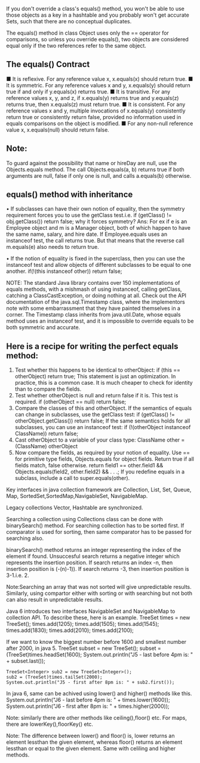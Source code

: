 If you don't override a class's equals() method, you won't be able to use those objects as a key in a hashtable and 
you probably won't get accurate Sets, such that there are no conceptual duplicates.

The equals() method in class Object uses only the == operator for comparisons, so unless you override equals(), 
two objects are considered equal only if the two references refer to the same object.

The equals() Contract
---------------------
■ It is reflexive. For any reference value x, x.equals(x) should return true.
■ It is symmetric. For any reference values x and y, x.equals(y) should return true if and only if y.equals(x) returns true.
■ It is transitive. For any reference values x, y, and z, if x.equals(y) returns true and y.equals(z) returns true, 
then x.equals(z) must return true.
■ It is consistent. For any reference values x and y, multiple invocations of x.equals(y) consistently return true or 
consistently return false, provided no information used in equals comparisons on the object is modified.
■ For any non-null reference value x, x.equals(null) should return false.

Note:
-----
To guard against the possibility that name or hireDay are null, use the Objects.equals method. The call Objects.equals(a, b) returns 
true if both arguments are null, false if only one is null, and calls a.equals(b) otherwise.

equals() method with inheritance
---------------------------------
• If subclasses can have their own notion of equality, then the symmetry requirement forces you to use the getClass test.i.e.
		if (getClass() != obj.getClass())
			return false;
why it forces symmetry?
Ans: For ex if e is an Employee object and m is a Manager object, both of which happen to have the same name, salary, and hire date.
If Employee.equals uses an instanceof test, the call returns true. But that means that the reverse call m.equals(e) 
also needs to return true.			

• If the notion of equality is fixed in the superclass, then you can use the instanceof test and allow objects of different 
subclasses to be equal to one another.
		if(!(this instanceof other))
			return false;

NOTE: The standard Java library contains over 150 implementations of equals methods, with a mishmash of using instanceof, 
calling getClass, catching a ClassCastException, or doing nothing at all. Check out the API documentation of the java.sql.Timestamp 
class, where the implementors note with some embarrassment that they have painted themselves in a corner. The Timestamp class 
inherits from java.util.Date, whose equals method uses an instanceof test, and it is
impossible to override equals to be both symmetric and accurate.

Here is a recipe for writing the perfect equals method:
-------------------------------------------------------
1. Test whether this happens to be identical to otherObject:
	if (this == otherObject) return true;
This statement is just an optimization. In practice, this is a common case. It is much cheaper to check for identity 
than to compare the fields.
2. Test whether otherObject is null and return false if it is. This test is required.
	if (otherObject == null) return false;
3. Compare the classes of this and otherObject. If the semantics of equals can change in subclasses, use the getClass test:
	if (getClass() != otherObject.getClass()) return false;
If the same semantics holds for all subclasses, you can use an instanceof test:
	if (!(otherObject instanceof ClassName)) return false;
4. Cast otherObject to a variable of your class type:
	ClassName other = (ClassName) otherObject
5. Now compare the fields, as required by your notion of equality. Use == for primitive type fields, Objects.equals for object fields. 
Return true if all fields match, false otherwise.
	return field1 == other.field1
	&& Objects.equals(field2, other.field2)
	&& . . .;
If you redefine equals in a subclass, include a call to super.equals(other).

Key interfaces in java collection framework are 
Collection, List, Set, Queue, Map, SortedSet,SortedMap,NavigableSet, NavigableMap.

Legacy collections Vector, Hashtable are synchronized.

Searching a collection using Collections class can be done with binarySearch() method. For searching collection has to be sorted first. 
If comparator is used for sorting, then same comparator has to be passed for searching also. 

binarySearch() method returns an integer representing the index of the element if found. Unsuccesful search returns a negative integer
which represents the insertion position. If search returns an index -n, then insertion position is (-(n)-1)). If search returns -3, 
then insertion position is 3-1.i.e. 2.

Note:Searching an array that was not sorted will give unpredictable results. Similarly, using compartor either with sorting or with 
searching but not both can also result in unpredictable results.

Java 6 introduces two interfaces NavigableSet and NavigableMap to collection API. To describe these, here is an example.
	TreeSet<Integer> times = new TreeSet<Integer>();
	times.add(1205); 
	times.add(1505);
	times.add(1545);
	times.add(1830);
	times.add(2010);
	times.add(2100);

If we want to know the biggest number before 1600 and smallest number after 2000, in java 5.
	TreeSet<Integer> subset = new TreeSet<Integer>();
	subset = (TreeSet)times.headSet(1600);
	System.out.println("J5 - last before 4pm is: " + subset.last());
	
	TreeSet<Integer> sub2 = new TreeSet<Integer>();
	sub2 = (TreeSet)times.tailSet(2000);
	System.out.println("J5 - first after 8pm is: " + sub2.first());
	
In java 6, same can be achived using lower() and higher() methods like this.
	System.out.println("J6 - last before 4pm is: " + times.lower(1600));
	System.out.println("J6 - first after 8pm is: " + times.higher(2000));	

Note: similarly there are other methods like ceiling(),floor() etc. For maps, there are lowerKey(),floorKey() etc. 

Note: The difference between lower() and floor() is, lower returns an element lessthan the given element, whereas floor() 
returns an element lessthan or equal to the given element. Same with celiling and higher methods.



